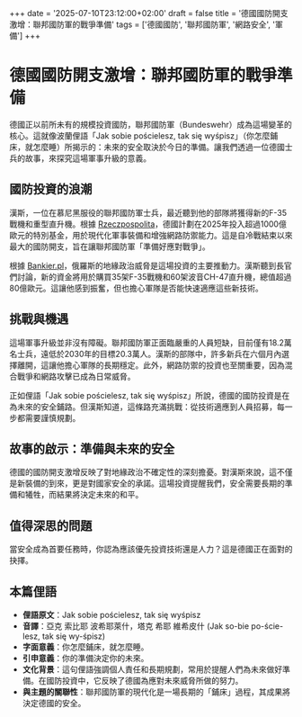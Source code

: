 +++
date = '2025-07-10T23:12:00+02:00'
draft = false
title = '德國國防開支激增：聯邦國防軍的戰爭準備'
tags = ['德國國防', '聯邦國防軍', '網路安全', '軍備']
+++

# 德國國防開支激增：聯邦國防軍的戰爭準備

德國正以前所未有的規模投資國防，聯邦國防軍（Bundeswehr）成為這場變革的核心。這就像波蘭俚語「Jak sobie pościelesz, tak się wyśpisz」（你怎麼鋪床，就怎麼睡）所揭示的：未來的安全取決於今日的準備。讓我們透過一位德國士兵的故事，來探究這場軍事升級的意義。

## 國防投資的浪潮

漢斯，一位在慕尼黑服役的聯邦國防軍士兵，最近聽到他的部隊將獲得新的F-35戰機和重型直升機。根據 [Rzeczpospolita](https://www.rp.pl/polityka/art42678621-niemcy-sie-zbroja-bundeswehra-dostanie-wszystko-czego-potrzebuje)，德國計劃在2025年投入超過1000億歐元的特別基金，用於現代化軍事裝備和增強網路防禦能力。這是自冷戰結束以來最大的國防開支，旨在讓聯邦國防軍「準備好應對戰爭」。

根據 [Bankier.pl](https://www.bankier.pl/wiadomosc/Niemcy-zwieksza-wydatki-na-obronnosc-Agresywna-Rosja-niekryjaca-imperialnych-ambicji-stanowi-powazne-zagrozenie-8976690.html)，俄羅斯的地緣政治威脅是這場投資的主要推動力。漢斯聽到長官們討論，新的資金將用於購買35架F-35戰機和60架波音CH-47直升機，總值超過80億歐元。這讓他感到振奮，但也擔心軍隊是否能快速適應這些新技術。

## 挑戰與機遇

這場軍事升級並非沒有障礙。聯邦國防軍正面臨嚴重的人員短缺，目前僅有18.2萬名士兵，遠低於2030年的目標20.3萬人。漢斯的部隊中，許多新兵在六個月內選擇離開，這讓他擔心軍隊的長期穩定。此外，網路防禦的投資也至關重要，因為混合戰爭和網路攻擊已成為日常威脅。

正如俚語「Jak sobie pościelesz, tak się wyśpisz」所說，德國的國防投資是在為未來的安全鋪路。但漢斯知道，這條路充滿挑戰：從技術適應到人員招募，每一步都需要謹慎規劃。

## 故事的啟示：準備與未來的安全

德國的國防開支激增反映了對地緣政治不確定性的深刻擔憂。對漢斯來說，這不僅是新裝備的到來，更是對國家安全的承諾。這場投資提醒我們，安全需要長期的準備和犧牲，而結果將決定未來的和平。

## 值得深思的問題

當安全成為首要任務時，你認為應該優先投資技術還是人力？這是德國正在面對的抉擇。

## 本篇俚語

- **俚語原文**：Jak sobie pościelesz, tak się wyśpisz  
- **音譯**：亞克 索比耶 波希耶萊什，塔克 希耶 維希皮什 (Jak so-bie po-ście-lesz, tak się wy-śpisz)  
- **字面意義**：你怎麼鋪床，就怎麼睡。  
- **引申意義**：你的準備決定你的未來。  
- **文化背景**：這句俚語強調個人責任和長期規劃，常用於提醒人們為未來做好準備。在國防投資中，它反映了德國為應對未來威脅所做的努力。  
- **與主題的關聯性**：聯邦國防軍的現代化是一場長期的「鋪床」過程，其成果將決定德國的安全。